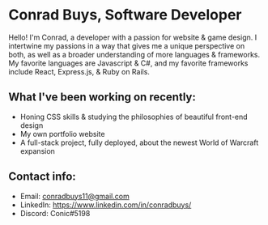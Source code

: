 <h1>Conrad Buys, Software Developer</h1>

<p>Hello! I'm Conrad, a developer with a passion for website & game design. I intertwine my passions in a way that gives me a unique perspective on both, as well as a broader understanding of more languages & frameworks. My favorite languages are Javascript & C#, and my favorite frameworks include React, Express.js, & Ruby on Rails.</p>

## What I've been working on recently:
<ul>
  <li>Honing CSS skills & studying the philosophies of beautiful front-end design</li>
  <li>My own portfolio website</li>
  <li>A full-stack project, fully deployed, about the newest World of Warcraft expansion</li>
</ul>

## Contact info:
<ul>
  <li>Email: <a href="mailto:conradbuys11@gmail.com">conradbuys11@gmail.com</a></li>
  <li>LinkedIn: <a href="https://www.linkedin.com/in/conradbuys/">https://www.linkedin.com/in/conradbuys/</a></li>
  <li>Discord: Conic#5198</li>
</ul>

<!--- - 👋 Hi, I’m @conradbuys11
- 👀 I’m interested in full stack development, game development, and learning new things :)
- 🌱 I’m currently learning TypeScript & Spring, and mastering React development!
- 📫 How to reach me: e-mail (conradbuys11@gmail.com), LinkedIn (conradbuys), or Discord (Conic#5198) --->

<!--- - 💞️ I’m looking to collaborate on ... --->

<!---
conradbuys11/conradbuys11 is a ✨ special ✨ repository because its `README.md` (this file) appears on your GitHub profile.
You can click the Preview link to take a look at your changes.
--->

